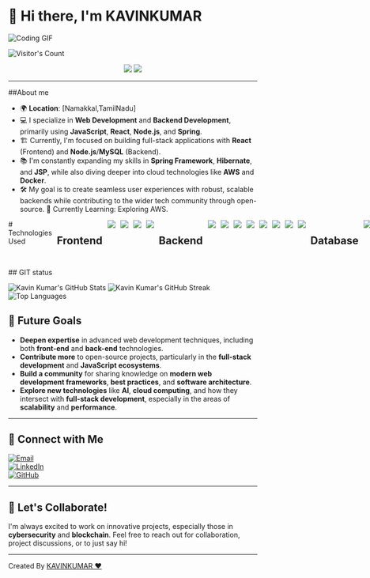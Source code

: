 # 👋 Hi there, I'm **KAVINKUMAR**
![Coding GIF](https://media.giphy.com/media/SWoSkN6DxTszqIKEqv/giphy.gif)


<p align="left"><img src="https://profile-counter.glitch.me/{jkavinkumar3113}/count.svg" alt="Visitor's Count" /></p>

<p align="center">

  <img src="https://img.shields.io/badge/Frontend%20Developer-%23000.svg?style=for-the-badge&logo=frontenddeveloper&logoColor=white"/>
  <img src="https://img.shields.io/badge/Backend%20Developer-%2300BFFF.svg?style=for-the-badge&logo=backenddeveloper&logoColor=white"/>
  
</p>

---


##About me 

- 🌍 **Location**: [Namakkal,TamilNadu]  
- 💻 I specialize in **Web Development** and **Backend Development**, primarily using **JavaScript**, **React**, **Node.js**, and **Spring**.
- 🏗️ Currently, I'm focused on building full-stack applications with **React** (Frontend) and **Node.js**/**MySQL** (Backend).
- 📚 I'm constantly expanding my skills in **Spring Framework**, **Hibernate**, and **JSP**, while also diving deeper into cloud technologies like **AWS** and **Docker**.
- 🛠️ My goal is to create seamless user experiences with robust, scalable backends while contributing to the wider tech community through open-source.
🌱 Currently Learning: Exploring AWS.

<div style="display: flex; gap: 10px;">
# Technologies Used

## Frontend
<img src="https://img.shields.io/badge/HTML-%23E34F26.svg?style=for-the-badge&logo=html5&logoColor=white" />
<img src="https://img.shields.io/badge/CSS-%231572B6.svg?style=for-the-badge&logo=css3&logoColor=white" />
<img src="https://img.shields.io/badge/JavaScript-%23F7DF1E.svg?style=for-the-badge&logo=javascript&logoColor=white" />
<img src="https://img.shields.io/badge/React-%2320232a.svg?style=for-the-badge&logo=react&logoColor=61DAFB" />

## Backend
<img src="https://img.shields.io/badge/Node.js-%23339933.svg?style=for-the-badge&logo=node.js&logoColor=white" />
<img src="https://img.shields.io/badge/Java-%23F7DF1E.svg?style=for-the-badge&logo=java&logoColor=white" />
<img src="https://img.shields.io/badge/JSP-%23F7DF1E.svg?style=for-the-badge&logo=java&logoColor=white" />
<img src="https://img.shields.io/badge/JDBC-%23000000.svg?style=for-the-badge&logo=oracle&logoColor=white" />
<img src="https://img.shields.io/badge/Java_Servlet-%23F7DF1E.svg?style=for-the-badge&logo=java&logoColor=white" />
<img src="https://img.shields.io/badge/Hibernate-%23f3f3f3.svg?style=for-the-badge&logo=hibernate&logoColor=59666C" />
<img src="https://img.shields.io/badge/Spring-%236DB33F.svg?style=for-the-badge&logo=spring&logoColor=white" />
<img src="https://img.shields.io/badge/Spring_Boot-%236DB33F.svg?style=for-the-badge&logo=spring-boot&logoColor=white" />

## Database
<img src="https://img.shields.io/badge/MySQL-%2300f.svg?style=for-the-badge&logo=mysql&logoColor=white" />

## Scripting & Misc
<img src="https://img.shields.io/badge/Python-%233776AB.svg?style=for-the-badge&logo=python&logoColor=white" />


</div>
## GIT status 
<p >
  <img src="https://github-readme-stats.vercel.app/api?username=kavinkumar3113&show_icons=true&theme=tokyonight" alt="Kavin Kumar's GitHub Stats" />
  <img src="https://github-readme-streak-stats.herokuapp.com/?user=kavinkumar3113&theme=tokyonight" alt="Kavin Kumar's GitHub Streak" />
  <img src="https://github-readme-stats.vercel.app/api/top-langs/?username=kavinkumar3113&layout=compact&theme=tokyonight" alt="Top Languages" />
</p>


## 🎯 Future Goals

- **Deepen expertise** in advanced web development techniques, including both **front-end** and **back-end** technologies.
- **Contribute more** to open-source projects, particularly in the **full-stack development** and **JavaScript ecosystems**.
- **Build a community** for sharing knowledge on **modern web development frameworks**, **best practices**, and **software architecture**.
- **Explore new technologies** like **AI**, **cloud computing**, and how they intersect with **full-stack development**, especially in the areas of **scalability** and **performance**.


---


## 🤝 Connect with Me


<p>
  <a href="mailto:jothishmjk.2405@gmail.com">
    <img src="https://img.shields.io/badge/Email-%23D14836.svg?style=for-the-badge&logo=gmail&logoColor=white" alt="Email">
  </a><br>
  <a href="https://www.linkedin.com/in/jothiramalingam-manikandan">
    <img src="https://img.shields.io/badge/LinkedIn-%230A66C2.svg?style=for-the-badge&logo=linkedin&logoColor=white" alt="LinkedIn">
  </a><br>
  <a href="https://github.com/Joe6905">
    <img src="https://img.shields.io/badge/GitHub-%2312100E.svg?style=for-the-badge&logo=github&logoColor=white" alt="GitHub">
  </a><br>
 
  </a>
</p>


---

## 💬 Let's Collaborate!

I'm always excited to work on innovative projects, especially those in **cybersecurity** and **blockchain**. Feel free to reach out for collaboration, project discussions, or to just say hi!

---

Created By [KAVINKUMAR ❤️](https://github.com/kavinkumar3113)




